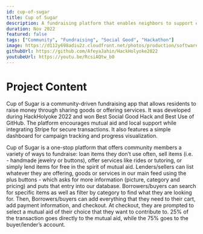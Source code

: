 ```yaml
---
id: cup-of-sugar
title: Cup of Sugar
description: A fundraising platform that enables neighbors to support each other by offering goods and services.
duration: Nov 2022
featured: false
tags: ["Community", "Fundraising", "Social Good", "Hackathon"]
image: https://d112y698adiu2z.cloudfront.net/photos/production/software_photos/002/295/100/datas/original.png
githubUrl: https://github.com/AfeyaJahin/HackHolyoke2022
youtubeUrl: https://youtu.be/RcsiAQtw_b0
---
```


# Project Content

Cup of Sugar is a community-driven fundraising app that allows residents to raise money through sharing goods or offering services. It was developed during HackHolyoke 2022 and won Best Social Good Hack and Best Use of GitHub. The platform encourages mutual aid and local support while integrating Stripe for secure transactions. It also features a simple dashboard for campaign tracking and progress visualization.

Cup of Sugar is a one-stop platform that offers community members a variety of ways to fundraise: loan items they don’t use often, sell items (i.e. - handmade jewelry or buttons), offer services like rides or tutoring, or simply lend items for free in the spirit of mutual aid. Lenders/sellers can list whatever they are offering, goods or services in our main feed using the plus buttons - which asks for more information (picture, category and pricing) and puts that entry into our database. Borrowers/buyers can search for specific items as well as filter by category to find what they are looking for. Then, Borrowers/buyers can add everything that they need to their cart, add payment information, and checkout. At checkout, they are prompted to select a mutual aid of their choice that they want to contribute to. 25% of the transaction goes directly to the mutual aid, while the 75% goes to the buyer/lender’s account.
